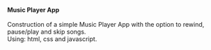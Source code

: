 <strong>Music Player App</strong></br></br>
Construction of a simple Music Player App with the option to rewind, pause/play and skip songs.</br>
Using: html, css and javascript.
